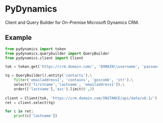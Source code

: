 # PyDynamics

Client and Query Builder for On-Premise Microsoft Dynamics CRM.

## Example

```python
from pydynamics import token
from pydynamics.querybuilder import QueryBuilder
from pydynamics.client import Client

tok = token.get('https://crm.domain.com/', 'DOMAIN\\username', 'password')

tq = QueryBuilder().entity('contacts').\
    filter('emailaddress1', 'contains', 'goscomb', 'str').\
    select(['firstname','lastname', 'emailaddress1']).\
    order(['lastname'],'asc').limit(0 ,2)
    
client = Client(tok, 'https://crm.domain.com/INSTANCE/api/data/v8.1/')
ret = client.select(tq)

for c in ret:
    print(c['lastname'])

```
